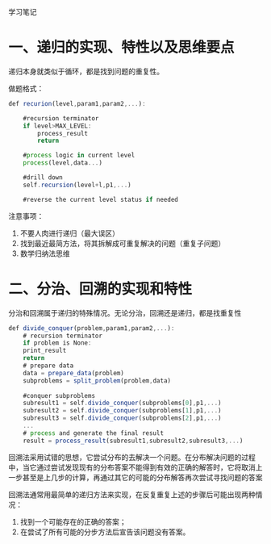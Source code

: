 ﻿学习笔记

# 一、递归的实现、特性以及思维要点


递归本身就类似于循环，都是找到问题的重复性。

做题格式：

```javascript
def recurion(level,param1,param2,...):

	#recursion terminator
	if level>MAX_LEVEL:
		process_result
		return

	#process logic in current level
	process(level,data...)

	#drill down
	self.recursion(level+l,p1,...)

	#reverse the current level status if needed
```

注意事项：

1. 不要人肉进行递归（最大误区）
2. 找到最近最简方法，将其拆解成可重复解决的问题（重复子问题）
3. 数学归纳法思维
# 二、分治、回溯的实现和特性

分治和回溯属于递归的特殊情况。无论分治，回溯还是递归，都是找重复性


```javascript
def divide_conquer(problem,param1,param2,...):
	# recursion terminator
	if problem is None:
	print_result
	return
	# prepare data
	data = prepare_data(problem)
	subproblems = split_problem(problem,data)
	
	#conquer subproblems
	subresult1 = self.divide_conquer(subproblems[0],p1,...)
	subresult2 = self.divide_conquer(subproblems[1],p1,...)
	subresult3 = self.divide_conquer(subproblems[2],p1,...)
	...
	# process and generate the final result
	result = process_result(subresult1,subresult2,subresult3,...)
```


回溯法采用试错的思想，它尝试分布的去解决一个问题。在分布解决问题的过程中，当它通过尝试发现现有的分布答案不能得到有效的正确的解答时，它将取消上一步甚至是上几步的计算，再通过其它的可能的分布解答再次尝试寻找问题的答案

回溯法通常用最简单的递归方法来实现，在反复重复上述的步骤后可能出现两种情况：

1. 找到一个可能存在的正确的答案；
2. 在尝试了所有可能的分步方法后宣告该问题没有答案。
